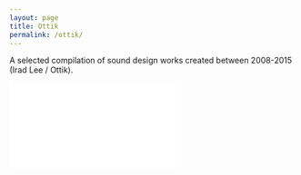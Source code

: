 ```yaml
---
layout: page
title: Ottik
permalink: /ottik/
---
```

A selected compilation of sound design works created between 2008-2015 (Irad Lee / Ottik).
<div class="video-responsive">
<iframe src="//player.vimeo.com/video/65586374?color=999&amp;title=0&amp;byline=0&amp;portrait=0" frameborder="0" webkitallowfullscreen mozallowfullscreen allowfullscreen></iframe></div>
